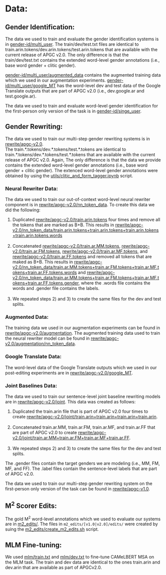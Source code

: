 # Data:

## Gender Identification:
The data we used to train and evaluate the gender identification systems is in [gender-id/multi_user](gender-id/multi_user). The train/dev/test.txt files are identical to train.arin.tokens/dev.arin.tokens/test.arin.tokens that are available with the current release of APGC v2.0. The only difference is that the train/dev/test.txt contains the extended word-level gender annotations (i.e., base word gender + clitic gender).

[gender-id/multi_user/augmented_data](gender-id/multi_user/augmented_data) contains the augmented training data which we used in our augmentation experiments. [gender-id/multi_user/google_MT](gender-id/multi_user/google_MT) has the word-level dev and test data of the Google Translate outputs that are part of APGC v2.0 (i.e., dev.google.ar and test.google.ar).

The data we used to train and evaluate word-level gender identification for the first-person only version of the task is in [gender-id/singe_user](gender-id/singe_user).


## Gender Rewriting:
The data we used to train our multi-step gender rewriting systems is in [rewrite/apgc-v2.0](rewrite/apgc-v2.0).<br/>
The train.\*.tokens/dev.\*.tokens/test.\*.tokens are identical to train.\*.tokens/dev.\*.tokens/test.\*.tokens that are available with the current release of APGC v2.0. Again, The only difference is that the data we provide contains the extended word-level gender annotations (i.e., base word gender + clitic gender). The extenced word-level gender annotations were obtained by using the [utils/clitic_and_form_tagger.ipynb](utils/clitic_and_form_tagger.ipynb) script.

### Neural Rewriter Data:
The data we used to train our out-of-context word-level neural rewriter component is in [rewrite/apgc-v2.0/nn_token_data](rewrite/apgc-v2.0/nn_token_data). To create this data we did the following:
1) Duplicated [rewrite/apgc-v2.0/train.arin.tokens](rewrite/apgc-v2.0/train.arin.tokens) four times and remove all the tokens that are marked as B+B. This results in [rewrite/apgc-v2.0/nn_token_data/train.arin.tokens+train.arin.tokens+train.arin.tokens+train.arin.tokens.words](rewrite/apgc-v2.0/nn_token_data/train.arin.tokens+train.arin.tokens+train.arin.tokens+train.arin.tokens.words)</br></br>
2) Concatenated [rewrite/apgc-v2.0/train.ar.MM.tokens](rewrite/apgc-v2.0/train.ar.MM.tokens), [rewrite/apgc-v2.0/train.ar.FM.tokens](rewrite/apgc-v2.0/train.ar.FM.tokens), [rewrite/apgc-v2.0/train.ar.MF.tokens](rewrite/apgc-v2.0/train.ar.MF.tokens), and [rewrite/apgc-v2.0/train.ar.FF.tokens](rewrite/apgc-v2.0/train.ar.FF.tokens) and removed all tokens that are maked as B+B. This results in [rewrite/apgc-v2.0/nn_token_data/train.ar.MM.tokens+train.ar.FM.tokens+train.ar.MF.tokens+train.ar.FF.tokens.words](rewrite/apgc-v2.0/nn_token_data/train.ar.MM.tokens+train.ar.FM.tokens+train.ar.MF.tokens+train.ar.FF.tokens.words) and [rewrite/apgc-v2.0/nn_token_data/train.ar.MM.tokens+train.ar.FM.tokens+train.ar.MF.tokens+train.ar.FF.tokens.gender](rewrite/apgc-v2.0/nn_token_data/train.ar.MM.tokens+train.ar.FM.tokens+train.ar.MF.tokens+train.ar.FF.tokens.gender), where the .words file contains the words and .gender file contains the labels.</br></br>
3) We repeated steps 2) and 3) to create the same files for the dev and test splits.


### Augmented Data:
The training data we used in our augmentation experiments can be found in [rewrite/apgc-v2.0/augmentation](rewrite/apgc-v2.0/augmentation). The augmented training data used to train the neural rewriter model can be found in [rewrite/apgc-v2.0/augmentation/nn_token_data](rewrite/apgc-v2.0/augmentation/nn_token_data).

### Google Translate Data:
The word-level data of the Google Translate outputs which we used in our post-editing experiments are in [rewrite/apgc-v2.0/google_MT](rewrite/apgc-v2.0/google_MT).

### Joint Baselines Data:
The data we used to train our sentence-level joint baseline rewriting models are in [rewrite/apgc-v2.0/joint](rewrite/apgc-v2.0/joint). This data was created as follows:
1) Duplicated the train.arin file that is part of APGC v2.0 four times to create [rewrite/apgc-v2.0/joint/train.arin+train.arin+train.arin+train.arin](rewrite/apgc-v2.0/joint/train.arin+train.arin+train.arin+train.arin).<br/><br/>
2) Concatenated train.ar.MM, train.ar.FM, train.ar.MF, and train.ar.FF that are part of APGC v2.0 to create [rewrite/apgc-v2.0/joint/train.ar.MM+train.ar.FM+train.ar.MF+train.ar.FF](rewrite/apgc-v2.0/joint/train.ar.MM+train.ar.FM+train.ar.MF+train.ar.FF).<br/><br/>
3) We repeated steps 2) and 3) to create the same files for the dev and test splits.

The .gender files contain the target genders we are modeling (i.e., MM, FM, MF, and FF). The .label files contain the sentence-level labels that are part of APGC v2.0.


The data we used to train our multi-step gender rewriting system on the first-person only version of the task can be found in [rewrite/apgc-v1.0](rewrite/apgc-v1.0).

## M<sup>2</sup> Scorer Edits:
The gold M<sup>2</sup> word-level annotations which we used to evaluate our systems are in [m2_edits/](m2_edits/). The files in `m2_edits/[v1.0|v2.0]/edits/` were created by suing the [m2_edits/create_m2_edits.sh](m2_edits/create_m2_edits.sh) script.

## MLM Fine-tuning:
We used [mlm/train.txt](mlm/train.txt) and [mlm/dev.txt](mlm/dev.txt) to fine-tune CAMeLBERT MSA on the MLM task. The train and dev data are identical to the ones train.arin and dev.arin that are available as part of APGCv2.0.
